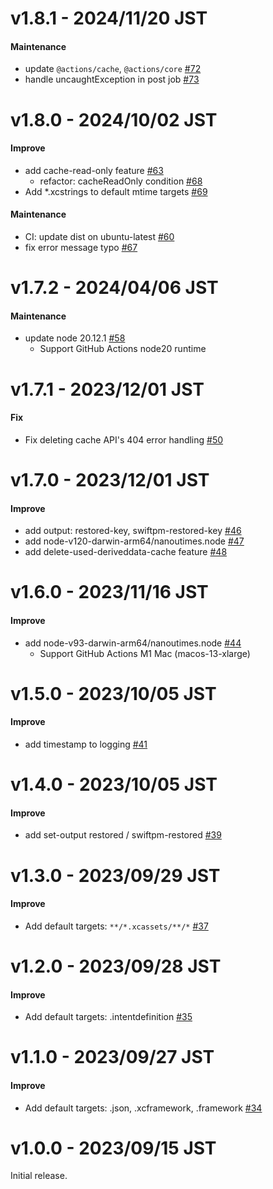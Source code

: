 # v1.8.1 - 2024/11/20 JST

#### Maintenance

* update `@actions/cache`, `@actions/core` [#72](https://github.com/irgaly/xcode-cache/pull/72)
* handle uncaughtException in post job [#73](https://github.com/irgaly/xcode-cache/pull/73)

# v1.8.0 - 2024/10/02 JST

#### Improve

* add cache-read-only feature [#63](https://github.com/irgaly/xcode-cache/pull/63)
    * refactor: cacheReadOnly condition [#68](https://github.com/irgaly/xcode-cache/pull/68)
* Add *.xcstrings to default mtime targets  [#69](https://github.com/irgaly/xcode-cache/pull/69)

#### Maintenance

* CI: update dist on ubuntu-latest [#60](https://github.com/irgaly/xcode-cache/pull/60)
* fix error message typo [#67](https://github.com/irgaly/xcode-cache/pull/67)

# v1.7.2 - 2024/04/06 JST

#### Maintenance

* update node 20.12.1 [#58](https://github.com/irgaly/xcode-cache/pull/58)
  * Support GitHub Actions node20 runtime

# v1.7.1 - 2023/12/01 JST

#### Fix

* Fix deleting cache API's 404 error handling [#50](https://github.com/irgaly/xcode-cache/pull/50)

# v1.7.0 - 2023/12/01 JST

#### Improve

* add output: restored-key,
  swiftpm-restored-key [#46](https://github.com/irgaly/xcode-cache/pull/46)
* add node-v120-darwin-arm64/nanoutimes.node [#47](https://github.com/irgaly/xcode-cache/pull/47)
* add delete-used-deriveddata-cache feature [#48](https://github.com/irgaly/xcode-cache/pull/48)

# v1.6.0 - 2023/11/16 JST

#### Improve

* add node-v93-darwin-arm64/nanoutimes.node [#44](https://github.com/irgaly/xcode-cache/pull/44)
    * Support GitHub Actions M1 Mac (macos-13-xlarge)

# v1.5.0 - 2023/10/05 JST

#### Improve

* add timestamp to logging [#41](https://github.com/irgaly/xcode-cache/pull/41)

# v1.4.0 - 2023/10/05 JST

#### Improve

* add set-output restored / swiftpm-restored [#39](https://github.com/irgaly/xcode-cache/pull/39)

# v1.3.0 - 2023/09/29 JST

#### Improve

* Add default targets: `**/*.xcassets/**/*` [#37](https://github.com/irgaly/xcode-cache/pull/37)

# v1.2.0 - 2023/09/28 JST

#### Improve

* Add default targets: .intentdefinition [#35](https://github.com/irgaly/xcode-cache/pull/35)

# v1.1.0 - 2023/09/27 JST

#### Improve

* Add default targets: .json, .xcframework, .framework [#34](https://github.com/irgaly/xcode-cache/pull/34)

# v1.0.0 - 2023/09/15 JST

Initial release.
